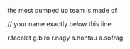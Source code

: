 the most pumped up team is made of

// your name exactly below this line

r.facalet
g.biro
r.nagy a.hontau
a.sofrag

